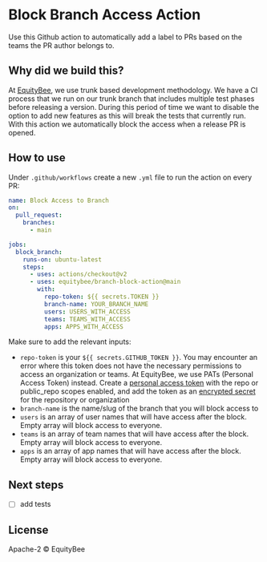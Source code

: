 # Block Branch Access Action

Use this Github action to automatically add a label to PRs based on the teams the PR author belongs to.

## Why did we build this?

At [EquityBee](https://equitybee.com/), we use trunk based development methodology. We have a CI process that we run on our trunk branch that includes multiple test phases before releasing a version. During this period of time we want to disable the option to add new features as this will break the tests that currently run.
With this action we automatically block the access when a release PR is opened.

## How to use

Under `.github/workflows` create a new `.yml` file to run the action on every PR:

```yaml
name: Block Access to Branch
on:
  pull_request:
    branches:
      - main

jobs:
  block_branch:
    runs-on: ubuntu-latest
    steps:
      - uses: actions/checkout@v2
      - uses: equitybee/branch-block-action@main
        with:
          repo-token: ${{ secrets.TOKEN }}
          branch-name: YOUR_BRANCH_NAME
          users: USERS_WITH_ACCESS
          teams: TEAMS_WITH_ACCESS
          apps: APPS_WITH_ACCESS
```

Make sure to add the relevant inputs:

- `repo-token` is your `${{ secrets.GITHUB_TOKEN }}`. You may encounter an error where this token does not have the necessary permissions to access an organization or teams. At EquityBee, we use PATs (Personal Access Token) instead. Create a [personal access token](https://docs.github.com/en/github/authenticating-to-github/keeping-your-account-and-data-secure/creating-a-personal-access-token) with the repo or public_repo scopes enabled, and add the token as an [encrypted secret](https://docs.github.com/en/actions/reference/encrypted-secrets#creating-encrypted-secrets-for-a-repository) for the repository or organization
- `branch-name` is the name/slug of the branch that you will block access to
- `users` is an array of user names that will have access after the block. Empty array will block access to everyone.
- `teams` is an array of team names that will have access after the block. Empty array will block access to everyone.
- `apps` is an array of app names that will have access after the block. Empty array will block access to everyone.

## Next steps

- [ ] add tests

## License

Apache-2 © EquityBee
